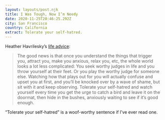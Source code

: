```yaml
---
layout: layouts/post.njk
title: I Was Tough, Now I’m Needy
date: 2020-11-25T20:46:25.292Z
city: San Francisco
country: California
extract: Tolerate your self-hatred.
---
```


Heather Havrilesky’s [life advice](https://askpolly.substack.com/p/i-was-tough-now-im-needy-how-do-i):

> The good news is that once you understand the things that trigger you, attract you, make you anxious, relax you, etc, the whole world looks a lot less complicated: You seek worthy judges in life and you throw yourself at their feet. Or you play the worthy judge for someone else. Watching how that plays out for you will actually confuse and upset you at first, and you’ll be knocked over by a wave of shame, but sit with it and keep observing. Tolerate your self-hatred and watch yourself every time you get the urge to catch a bird and leave it on the doormat, then hide in the bushes, anxiously waiting to see if it’s good enough.

“Tolerate your self-hatred” is a woof-worthy sentence if I’ve ever read one.
